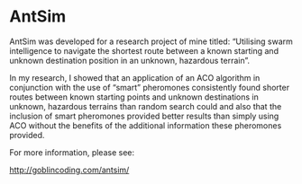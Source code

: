 AntSim
======

AntSim was developed for a research project of mine titled: “Utilising swarm intelligence to navigate the shortest route between a known starting and unknown destination position in an unknown, hazardous terrain”.  

In my research, I showed that an application of an ACO algorithm in conjunction with the use of “smart” pheromones consistently found shorter routes between known starting points and unknown destinations in unknown, hazardous terrains than random search could and also that the inclusion of smart pheromones provided better results than simply using ACO without the benefits of the additional information these pheromones provided.

For more information, please see:

http://goblincoding.com/antsim/
